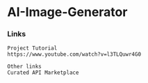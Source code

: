 # AI-Image-Generator

### Links

    Project Tutorial
    https://www.youtube.com/watch?v=l3TLQuwr4G0

    Other links
    Curated API Marketplace

###

<!-- Notes -->
<!-- https://www.notion.so/Ai-image-gen-b0a0dfd5a78c462a874ea52b200c26ea -->
